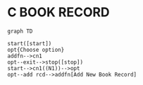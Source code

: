 

# C BOOK RECORD

~~~mermaid
graph TD

start([start])
opt{Choose option}
addfn-->cn1
opt--exit-->stop([stop])
start-->cn1((N1))-->opt
opt--add rcd-->addfn[Add New Book Record]
